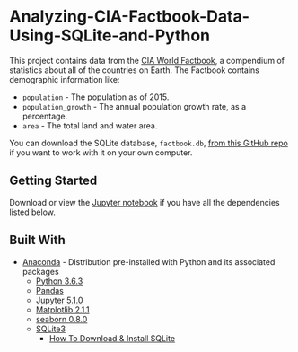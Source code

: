# Analyzing-CIA-Factbook-Data-Using-SQLite-and-Python
This project contains data from the [CIA World Factbook](https://www.cia.gov/library/publications/the-world-factbook/), a compendium of statistics about all of the countries on Earth. The Factbook contains demographic information like:

* `population` - The population as of 2015.
* `population_growth` - The annual population growth rate, as a percentage.
* `area` - The total land and water area.

You can download the SQLite database, `factbook.db`, [from this GitHub repo](https://github.com/factbook/factbook.sql/releases) if you want to work with it on your own computer. 

## Getting Started

Download or view the [Jupyter notebook](https://github.com/arjunchndr/Analyzing-CIA-Factbook-Data-Using-SQLite-and-Python/blob/master/Analyzing%20CIA%20Factbook%20Data%20Using%20SQLite%20and%20Python.ipynb) if you have all the dependencies listed below. 

## Built With

* [Anaconda](https://www.anaconda.com/download/) - Distribution pre-installed with Python and its associated packages
  * [Python 3.6.3](https://www.python.org/downloads/) 
  * [Pandas](http://pandas.pydata.org/pandas-docs/stable/install.html) 
  * [Jupyter 5.1.0](http://jupyter.org/install.html)
  * [Matplotlib 2.1.1](https://matplotlib.org/users/installing.html#installing-an-official-release)
  * [seaborn 0.8.0](https://seaborn.pydata.org/installing.html)
  * [SQLite3](https://www.sqlite.org/download.html)
    * [How To Download & Install SQLite](http://www.sqlitetutorial.net/download-install-sqlite/)


